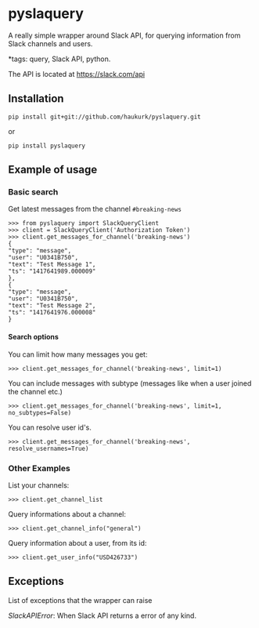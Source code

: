 pyslaquery
==========
A really simple wrapper around Slack API, for querying information from Slack channels and users.


*tags: query, Slack API, python.


The API is located at https://slack.com/api

## Installation

    pip install git+git://github.com/haukurk/pyslaquery.git
	
or

	pip install pyslaquery
	
## Example of usage

### Basic search

Get latest messages from the channel `#breaking-news`

	>>> from pyslaquery import SlackQueryClient
	>>> client = SlackQueryClient('Authorization Token')
	>>> client.get_messages_for_channel('breaking-news')
    {
    "type": "message",
    "user": "U0341B750",
    "text": "Test Message 1",
    "ts": "1417641989.000009"
    },
    {
    "type": "message",
    "user": "U0341B750",
    "text": "Test Message 2",
    "ts": "1417641976.000008"
    }
	
#### Search options

You can limit how many messages you get:

    >>> client.get_messages_for_channel('breaking-news', limit=1)

You can include messages with subtype (messages like when a user joined the channel etc.)

    >>> client.get_messages_for_channel('breaking-news', limit=1, no_subtypes=False)
    
You can resolve user id's.

    >>> client.get_messages_for_channel('breaking-news', resolve_usernames=True)

### Other Examples

List your channels:

    >>> client.get_channel_list
    
Query informations about a channel:

    >>> client.get_channel_info("general")

Query information about a user, from its id:

    >>> client.get_user_info("USD426733")

## Exceptions 

List of exceptions that the wrapper can raise

*SlackAPIError*: When Slack API returns a error of any kind.

